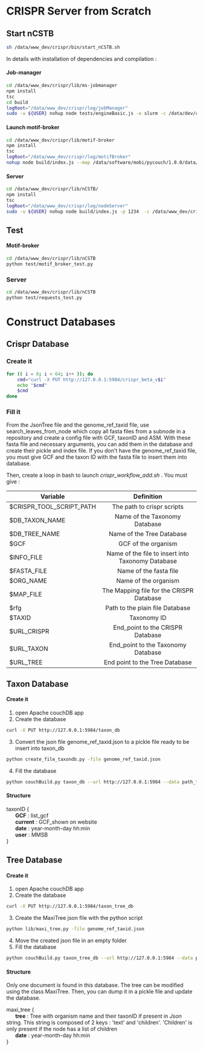 # CRISPR Server from Scratch

## Start nCSTB
```sh
sh /data/www_dev/crispr/bin/start_nCSTB.sh
```

In details with installation of dependencies and compilation :
#### Job-manager
```sh
cd /data/www_dev/crispr/lib/ms-jobmanager
npm install
tsc
cd build
logRoot="/data/www_dev/crispr/log/jobManager"
sudo -u ${USER} nohup node tests/engineBasic.js -e slurm -c /data/dev/crispr/tmp -a 192.168.117.151 -p 2129 -k 1234 -b ../../jobmanager.conf > $logRoot.log 2> $logRoot.err &
```

#### Launch motif-broker
```sh
cd /data/www_dev/crispr/lib/motif-broker
npm install
tsc
logRoot="/data/www_dev/crispr/log/motifBroker"
nohup node build/index.js --map /data/software/mobi/pycouch/1.0.0/data/3letter_prefixe_rules.json -r http://arwen-cdb.ibcp.fr:5984 > $logRoot.log 2> $logRoot.err &
```

#### Server
```sh
cd /data/www_dev/crispr/lib/nCSTB/
npm install
tsc
logRoot="/data/www_dev/crispr/log/nodeServer"
sudo -u ${USER} nohup node build/index.js -p 1234  -c /data/www_dev/crispr/lib/crispr-service-conf.json > $logRoot.log 2> $logRoot.err&
```


## Test
#### Motif-broker
```sh
cd /data/www_dev/crispr/lib/nCSTB
python test/motif_broker_test.py
```

### Server
```sh
cd /data/www_dev/crispr/lib/nCSTB
python test/requests_test.py
```

# Construct Databases

## Crispr Database
### Create it
```sh
for (( i = 0; i < 64; i++ )); do
    cmd="curl -X PUT http://127.0.0.1:5984/crispr_beta_v$i"
    echo "$cmd"
    $cmd
done
```

### Fill it
From the JsonTree file and the genome_ref_taxid file, use search_leaves_from_node which copy all fasta files from a subnode in a repository and create a config file with GCF, taxonID and ASM.
With these fasta file and necessary arguments, you can add them in the database and create their pickle and index file.
If you don't have the genome_ref_taxid file, you must give GCF and the taxon ID with the fasta file to insert them into database.

Then, create a loop in bash to launch *crispr_workflow_add.sh* . You must give :

| Variable                 |                     Definition                    |
|--------------------------|:-------------------------------------------------:|
| $CRISPR_TOOL_SCRIPT_PATH |               The path to crispr scripts          |
| $DB_TAXON_NAME           |           Name of the Taxonomy Database           |
| $DB_TREE_NAME            |               Name of the Tree Database           |
| $GCF                     |                GCF of the organism                |
| $INFO_FILE               | Name of the file to insert into Taxonomy Database |
| $FASTA_FILE              |               Name of the fasta file              |
| $ORG_NAME                |                Name of the organism               |
| $MAP_FILE                |      The Mapping file for the CRISPR Database     |
| $rfg                     |          Path to the plain file Database          |
| $TAXID                   |                    Taxonomy ID                    |
| $URL_CRISPR              |          End_point to the CRISPR Database         |
| $URL_TAXON               |         End_point to the Taxonomy Database        |
| $URL_TREE                |             End point to the Tree Database        |



## Taxon Database
#### Create it
1. open Apache couchDB app
2. Create the database
```sh
curl -X PUT http://127.0.0.1:5984/taxon_db
```
3. Convert the json file genome_ref_taxid.json to a pickle file ready to be insert into taxon_db
```sh
python create_file_taxondb.py -file genome_ref_taxid.json
```
4. Fill the database
```sh
python couchBuild.py taxon_db --url http://127.0.0.1:5984 --data path_folder
```

#### Structure
taxonID { </br>
  &nbsp;&nbsp;&nbsp;&nbsp;&nbsp;&nbsp;__GCF__ : list_gcf <br>
  &nbsp;&nbsp;&nbsp;&nbsp;&nbsp;&nbsp;__current__ : GCF_shown on website <br>
  &nbsp;&nbsp;&nbsp;&nbsp;&nbsp;&nbsp;__date__ : year-month-day hh:min <br>
  &nbsp;&nbsp;&nbsp;&nbsp;&nbsp;&nbsp;__user__ : MMSB<br>
}

## Tree Database
#### Create it
1. open Apache couchDB app
2. Create the database
```sh
curl -X PUT http://127.0.0.1:5984/taxon_tree_db
```
3. Create the MaxiTree json file with the python script
```sh
python lib/maxi_tree.py -file genome_ref_taxid.json
```
4. Move the created json file in an empty folder
5. Fill the database
```sh
python couchBuild.py taxon_tree_db --url http://127.0.0.1:5984 --data path_folder
```

#### Structure
Only one document is found in this database. The tree can be modified using the class MaxiTree. Then, you can dump it in a pickle file and update the database.

maxi_tree { </br>
  &nbsp;&nbsp;&nbsp;&nbsp;&nbsp;&nbsp;__tree__ : Tree with organism name and their taxonID if present in *Json* string. This string is composed of 2 keys : 'text' and 'children'. 'Children' is only present if the node has a list of children <br>
  &nbsp;&nbsp;&nbsp;&nbsp;&nbsp;&nbsp;__date__ : year-month-day hh:min <br>
}
